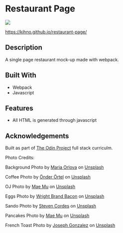 # Restaurant Page

![](src/restaurant.png)

https://kihno.github.io/restaurant-page/

## Description

A single page restaurant mock-up made with webpack.

## Built With

- Webpack
- Javascript

## Features

- All HTML is generated through javascript

## Acknowledgements

Built as part of [The Odin Project](https://www.theodinproject.com/) full stack curriculm.

Photo Credits:

Background Photo by <a href="https://unsplash.com/@orlovamaria?utm_source=unsplash&utm_medium=referral&utm_content=creditCopyText">Maria Orlova</a> on <a href="https://unsplash.com/s/photos/cafe?utm_source=unsplash&utm_medium=referral&utm_content=creditCopyText">Unsplash</a>
  
Coffee Photo by <a href="https://unsplash.com/@onderortel?utm_source=unsplash&utm_medium=referral&utm_content=creditCopyText">Önder Örtel</a> on <a href="https://unsplash.com/s/photos/breakfast?utm_source=unsplash&utm_medium=referral&utm_content=creditCopyText">Unsplash</a>

OJ Photo by <a href="https://unsplash.com/@picoftasty?utm_source=unsplash&utm_medium=referral&utm_content=creditCopyText">Mae Mu</a> on <a href="https://unsplash.com/s/photos/breakfast?utm_source=unsplash&utm_medium=referral&utm_content=creditCopyText">Unsplash</a>

Eggs Photo by <a href="https://unsplash.com/@wrightbrand?utm_source=unsplash&utm_medium=referral&utm_content=creditCopyText">Wright Brand Bacon</a> on <a href="https://unsplash.com/s/photos/egg-breakfast?utm_source=unsplash&utm_medium=referral&utm_content=creditCopyText">Unsplash</a>
  
Sando Photo by <a href="https://unsplash.com/@steven3466?utm_source=unsplash&utm_medium=referral&utm_content=creditCopyText">Steven Cordes</a> on <a href="https://unsplash.com/s/photos/eggs-and-bacon?utm_source=unsplash&utm_medium=referral&utm_content=creditCopyText">Unsplash</a>

Pancakes Photo by <a href="https://unsplash.com/@picoftasty?utm_source=unsplash&utm_medium=referral&utm_content=creditCopyText">Mae Mu</a> on <a href="https://unsplash.com/s/photos/breakfast?utm_source=unsplash&utm_medium=referral&utm_content=creditCopyText">Unsplash</a>

French Toast Photo by <a href="https://unsplash.com/@miracletwentyone?utm_source=unsplash&utm_medium=referral&utm_content=creditCopyText">Joseph Gonzalez</a> on <a href="https://unsplash.com/s/photos/french-toast?utm_source=unsplash&utm_medium=referral&utm_content=creditCopyText">Unsplash</a>
  